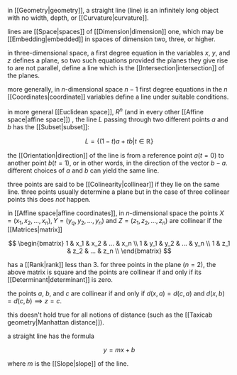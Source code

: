 in [[Geometry|geometry]], a straight line (line) is an infinitely long object with no width, depth, or [[Curvature|curvature]]. 

lines are [[Space|spaces]] of [[Dimension|dimension]] one, which may be [[Embedding|embedded]] in spaces of dimension two, three, or higher.

in three-dimensional space, a first degree equation in the variables $x$, $y$, and $z$ defines a plane, so two such equations provided the planes they give rise to are not parallel, define a line which is the [[Intersection|intersection]] of the planes.

more generally, in $n$-dimensional space $n-1$ first degree equations in the $n$ [[Coordinates|coordinate]] variables define a line under suitable conditions.

in more general [[Euclidean space]], $R^n$ (and in every other [[Affine space|affine space]]) , the line $L$ passing through two different points $a$ and $b$ has the [[Subset|subset]]:

$$
L=\{(1-t)a+tb|t\in\mathbb{R}\}
$$

the [[Orientation|direction]] of the line is from a reference point $a(t=0)$ to another point $b(t=1)$, or in other words, in the direction of the vector $b-a$. different choices of $a$ and $b$ can yield the same line.

three points are said to be [[Colinearity|collinear]] if they lie on the same line. three points usually determine a plane but in the case of three collinear points this does *not* happen. 

in [[Affine space|affine coordinates]], in $n$-dimensional space the points $X=(x_1,x_2,\dots,x_n),Y=(y_q,y_2,\dots,y_n)$ and $Z=(z_1,z_2,\dots,z_n)$ are collinear if the [[Matrices|matrix]]

$$
\begin{bmatrix}
    1 & x_1 & x_2 & ... & x_n \\
    1 & y_1 & y_2 & ... & y_n \\
    1 & z_1 & z_2 & ... & z_n \\
\end{bmatrix}
$$

has a [[Rank|rank]] less than 3. for three points in the plane ($n=2$), the above matrix is square and the points are collinear if and only if its [[Determinant|determinant]] is zero. 

the points $a$, $b$, and $c$ are collinear if and only if $d(x,a)=d(c,a)\text{ and }d(x,b)=d(c,b)\implies z=c$.

this doesn't hold true for all notions of distance (such as the [[Taxicab geometry|Manhattan distance]]).

a straight line has the formula 

$$
y=mx+b
$$

where $m$ is the [[Slope|slope]] of the line.